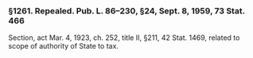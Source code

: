 ### §1261. Repealed. Pub. L. 86–230, §24, Sept. 8, 1959, 73 Stat. 466 ###

Section, act Mar. 4, 1923, ch. 252, title II, §211, 42 Stat. 1469, related to scope of authority of State to tax.